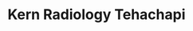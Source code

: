 ---
slug: kern-radiology-tehachapi
title: Kern Radiology Tehachapi
address: 432 S. Mill St
state: California
stateAbbreviation: CA
city: Tehachapi
postal: 93561
url: (https://www.radnet.com/kern-radiology//locations/kern-radiology-tehachapi)
htmlHead:    null
body:    null
appointmentUrl: (http://connect.radnet.com/KernPP)
walkInTitle: Walk-In Hours
walkInDetails: Mon - Fri | 8:00 am - 4:00 pm
places:
- {
    name: "RadNet Bakersfield (Kern Radiology) | Kern Radiology Tehachapi",
    longitude: -118.453165200000,
    latitude: 35.128257300000,
}
---